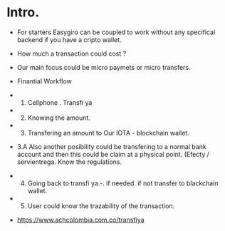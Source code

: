 
# Intro. 

* For starters Easygiro can be coupled to work without any specifical backend if you have a cripto wallet. 

* How much a transaction could cost ? 

* Our main focus could be micro paymets or micro transfers. 

* Finantial Workflow

* 1. Cellphone . Transfi ya 
* 2. Knowing the amount. 
* 3. Transfering an amount to Our IOTA - blockchain wallet.
* 3.A Also another posibility could be transfering to a normal bank account and then this could be claim at a physical point. (Efecty / servientrega. Know the regulations. 
* 4. Going back to transfi ya.-. if needed. if not transfer to blackchain wallet.
* 5. User could know the trazability of the transaction. 



* https://www.achcolombia.com.co/transfiya
